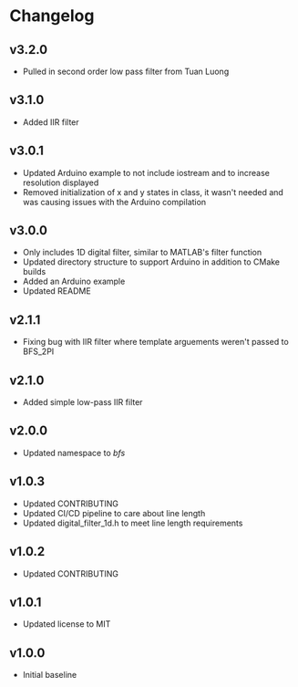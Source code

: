 # Changelog

## v3.2.0
- Pulled in second order low pass filter from Tuan Luong

## v3.1.0
- Added IIR filter

## v3.0.1
- Updated Arduino example to not include iostream and to increase resolution displayed
- Removed initialization of x and y states in class, it wasn't needed and was causing issues with the Arduino compilation

## v3.0.0
- Only includes 1D digital filter, similar to MATLAB's filter function
- Updated directory structure to support Arduino in addition to CMake builds
- Added an Arduino example
- Updated README

## v2.1.1
- Fixing bug with IIR filter where template arguements weren't passed to BFS_2PI

## v2.1.0
- Added simple low-pass IIR filter

## v2.0.0
- Updated namespace to *bfs*

## v1.0.3
- Updated CONTRIBUTING
- Updated CI/CD pipeline to care about line length
- Updated digital_filter_1d.h to meet line length requirements

## v1.0.2
- Updated CONTRIBUTING

## v1.0.1
- Updated license to MIT

## v1.0.0
- Initial baseline
